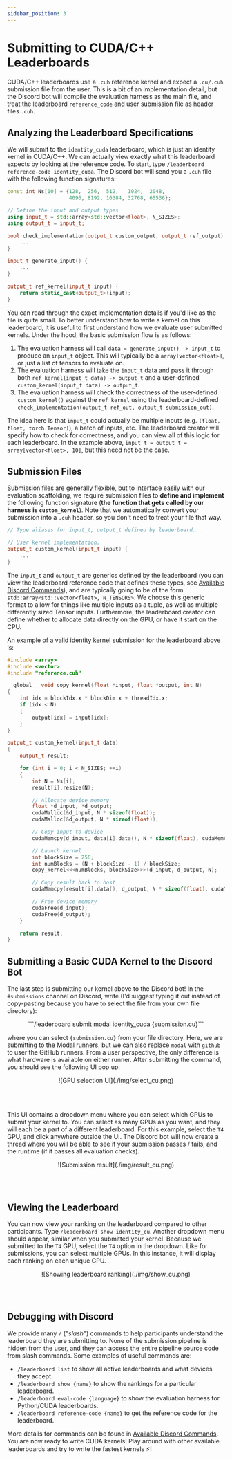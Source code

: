 ```yaml
---
sidebar_position: 3
---
```


# Submitting to CUDA/C++ Leaderboards
CUDA/C++ leaderboards use a `.cuh` reference kernel and expect a `.cu/.cuh`
submission file from the user. This is a bit of an implementation detail, 
but the Discord bot will compile the evaluation harness as the main file, and treat the
leaderboard `reference_code` and user submission file as header files `.cuh`.


## Analyzing the Leaderboard Specifications
We will submit to the `identity_cuda` leaderboard, which is just an identity kernel in CUDA/C++. We can
actually view exactly what this leaderboard expects by looking at the reference code. To start, type
`/leaderboard reference-code identity_cuda`. The Discord bot will send you a `.cuh` file with the
following function signatures:

```cpp title="identity_cuda_reference_code.cuh"
const int Ns[10] = {128,  256,  512,   1024,  2048,
                    4096, 8192, 16384, 32768, 65536};

// Define the input and output types
using input_t = std::array<std::vector<float>, N_SIZES>;
using output_t = input_t;

bool check_implementation(output_t custom_output, output_t ref_output) {
    ...
}

input_t generate_input() {
    ...
}

output_t ref_kernel(input_t input) {
    return static_cast<output_t>(input);
}
```
You can read through the exact implementation details if you'd like as the file is quite small. To
better understand how to write a kernel on this leaderboard, it is useful to first understand how we evaluate user submitted kernels. 
Under the hood, the basic submission flow is as follows:
1. The evaluation harness will call `data = generate_input() -> input_t` to produce an `input_t`
   object. This will typically be a `array[vector<float>]`, or just a list of tensors to evaluate on.
2. The evaluation harness will take the `input_t` data and pass it through both
   `ref_kernel(input_t data) -> output_t` and a user-defined `custom_kernel(input_t data) -> output_t`.
3. The evaluation harness will check the correctness of the user-defined `custom_kernel()` against the
   `ref_kernel` using the leaderboard-defined `check_implementation(output_t ref_out, output_t submission_out)`.

The idea here is that `input_t` could actually be multiple inputs (e.g. `(float, float,
torch.Tensor)`), a batch of inputs, etc. The leaderboard creator will specify how to check for
correctness, and you can view all of this logic for each leaderboard. In the example above,
`input_t = output_t = array[vector<float>, 10]`, but this need not be the case.

## Submission Files
Submission files are generally flexible, but to interface easily with our evaluation scaffolding, we
require submission files to **define and implement** the following function signature (**the
function that gets called by our harness is `custom_kernel`**). Note that we automatically convert
your submission into a `.cuh` header, so you don't need to treat your file that way.

```cpp title="submission.cu"
// Type aliases for input_t, output_t defined by leaderboard...

// User kernel implementation.
output_t custom_kernel(input_t input) {
    ...
}
```

The `input_t` and `output_t` are generics defined by the leaderboard (you can view the
leaderboard reference code that defines these types, see [Available Discord
Commands](../available-discord-commands)), and are typically going to be
of the form `std::array<std::vector<float>, N_TENSORS>`. We choose this generic format to allow for things like multiple
inputs as a tuple, as well as multiple differently sized Tensor inputs. Furthermore, the leaderboard creator
can define whether to allocate data directly on the GPU, or have it start on the CPU. 

An example of a valid identity kernel submission for the leaderboard above is:

```cpp title="identity_submission.cu"
#include <array>
#include <vector>
#include "reference.cuh"

__global__ void copy_kernel(float *input, float *output, int N)
{
    int idx = blockIdx.x * blockDim.x + threadIdx.x;
    if (idx < N)
    {
        output[idx] = input[idx];
    }
}

output_t custom_kernel(input_t data)
{
    output_t result;

    for (int i = 0; i < N_SIZES; ++i)
    {
        int N = Ns[i];
        result[i].resize(N);

        // Allocate device memory
        float *d_input, *d_output;
        cudaMalloc(&d_input, N * sizeof(float));
        cudaMalloc(&d_output, N * sizeof(float));

        // Copy input to device
        cudaMemcpy(d_input, data[i].data(), N * sizeof(float), cudaMemcpyHostToDevice);

        // Launch kernel
        int blockSize = 256;
        int numBlocks = (N + blockSize - 1) / blockSize;
        copy_kernel<<<numBlocks, blockSize>>>(d_input, d_output, N);

        // Copy result back to host
        cudaMemcpy(result[i].data(), d_output, N * sizeof(float), cudaMemcpyDeviceToHost);

        // Free device memory
        cudaFree(d_input);
        cudaFree(d_output);
    }

    return result;
}
```

## Submitting a Basic CUDA Kernel to the Discord Bot
The last step is submitting our kernel above to the Discord bot! In the `#submissions` channel on
Discord, write (I'd suggest typing it out instead of copy-pasting because you have to select the
file from your own file directory):

<center>
```/leaderboard submit modal identity_cuda {submission.cu}``` 
</center>

where you can select `{submission.cu}` from your file directory. Here, we are submitting to the
Modal runners, but we can also replace `modal` with `github` to user the GitHub runners. From a user
perspective, the only difference is what hardware is available on either runner. After submitting
the command, you should see the following UI pop up:

<center>![GPU selection UI](./img/select_cu.png)</center>

<br></br>

This UI contains a dropdown menu where you can select which GPUs to submit your kernel to. You can
select as many GPUs as you want, and they will each be a part of a different leaderboard. For this
example, select the `T4` GPU, and click anywhere outside the UI. The Discord bot will now create a
thread where you will be able to see if your submission passes / fails, and the runtime (if it
passes all evaluation checks).

<center>![Submission result](./img/result_cu.png)</center>

<br></br>

## Viewing the Leaderboard
You can now view your ranking on the leaderboard compared to other participants. Type `/leaderboard
show identity_cu`. Another dropdown menu should appear, similar when you submitted your kernel. 
Because we submitted to the `T4` GPU, select the `T4` option in the dropdown. Like for submissions,
you can select multiple GPUs. In this instance, it will display each ranking on each unique GPU.

<center>![Showing leaderboard ranking](./img/show_cu.png)</center>

<br></br>

## Debugging with Discord
We provide many `/` (*"slash"*) commands to help participants understand the leaderboard they are
submitting to. None of the submission pipeline is hidden from the user, and they can access the
entire pipeline source code from slash commands. Some examples of useful commands are:
* `/leaderboard list` to show all active leaderboards and what devices they accept.
* `/leaderboard show {name}` to show the rankings for a particular leaderboard.
* `/leaderboard eval-code {language}` to show the evaluation harness for Python/CUDA leaderboards.
* `/leaderboard reference-code {name}` to get the reference code for the leaderboard.

More details for commands can be found in [Available Discord Commands](../available-discord-commands). 
You are now ready to write CUDA kernels! Play around with other available leaderboards and try to write the fastest kernels ⚡!
